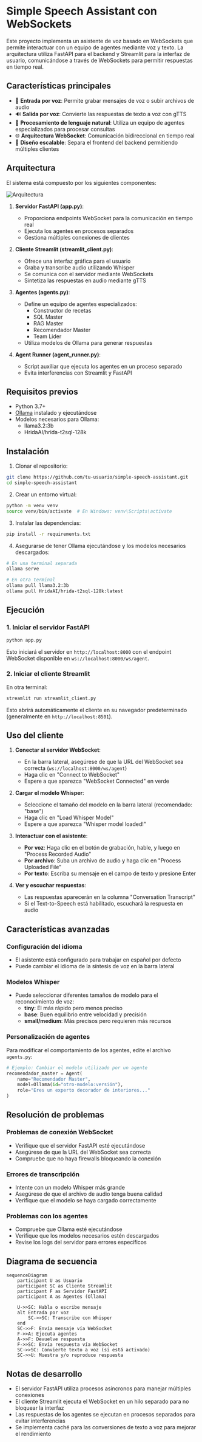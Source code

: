 # Simple Speech Assistant con WebSockets

Este proyecto implementa un asistente de voz basado en WebSockets que permite interactuar con un equipo de agentes mediante voz y texto. La arquitectura utiliza FastAPI para el backend y Streamlit para la interfaz de usuario, comunicándose a través de WebSockets para permitir respuestas en tiempo real.

## Características principales

- 🎤 **Entrada por voz**: Permite grabar mensajes de voz o subir archivos de audio
- 🔊 **Salida por voz**: Convierte las respuestas de texto a voz con gTTS
- 💬 **Procesamiento de lenguaje natural**: Utiliza un equipo de agentes especializados para procesar consultas
- 🌐 **Arquitectura WebSocket**: Comunicación bidireccional en tiempo real
- 🚀 **Diseño escalable**: Separa el frontend del backend permitiendo múltiples clientes

## Arquitectura

El sistema está compuesto por los siguientes componentes:

![Arquitectura](https://mermaid.ink/img/pako:eNp1kMFqwzAMhl_F6JQW0iNZC4Fhi7tdmgXGdrDlxGpsF2wnI2Tv3ta1TQfbSSD9-vRLQmcMWgYnrJWnzZ0I0y2G71kSolPtHclj_r-JXP2M8fGcw0tewVuNvajM0iSp_Uu9btNi3bbrXXvImaSWPJFDYTpmIj5L6eGV9VH4YC-cFNBDuQhOqP5wYO2LwqPXFFWYlJGc19ESqeD6YIkWyODFGE0KMeWrpLXwSToZ4O8hZoJT7I4FTdQIFQyC_JCz9hCppXBxvlmZQA5KYYxuaRBnZ-BQW2RVpE2tspZhI9-vj-3-4wvu_HM1zjtjW03T9B9FcIcY)

1. **Servidor FastAPI (app.py)**:
   - Proporciona endpoints WebSocket para la comunicación en tiempo real
   - Ejecuta los agentes en procesos separados
   - Gestiona múltiples conexiones de clientes

2. **Cliente Streamlit (streamlit_client.py)**:
   - Ofrece una interfaz gráfica para el usuario
   - Graba y transcribe audio utilizando Whisper
   - Se comunica con el servidor mediante WebSockets
   - Sintetiza las respuestas en audio mediante gTTS

3. **Agentes (agents.py)**:
   - Define un equipo de agentes especializados:
     - Constructor de recetas
     - SQL Master
     - RAG Master
     - Recomendador Master
     - Team Lider
   - Utiliza modelos de Ollama para generar respuestas

4. **Agent Runner (agent_runner.py)**:
   - Script auxiliar que ejecuta los agentes en un proceso separado
   - Evita interferencias con Streamlit y FastAPI

## Requisitos previos

- Python 3.7+
- [Ollama](https://ollama.ai/) instalado y ejecutándose
- Modelos necesarios para Ollama:
  - llama3.2:3b
  - HridaAI/hrida-t2sql-128k

## Instalación

1. Clonar el repositorio:
```bash
git clone https://github.com/tu-usuario/simple-speech-assistant.git
cd simple-speech-assistant
```

2. Crear un entorno virtual:
```bash
python -m venv venv
source venv/bin/activate  # En Windows: venv\Scripts\activate
```

3. Instalar las dependencias:
```bash
pip install -r requirements.txt
```

4. Asegurarse de tener Ollama ejecutándose y los modelos necesarios descargados:
```bash
# En una terminal separada
ollama serve

# En otra terminal
ollama pull llama3.2:3b
ollama pull HridaAI/hrida-t2sql-128k:latest
```

## Ejecución

### 1. Iniciar el servidor FastAPI

```bash
python app.py
```

Esto iniciará el servidor en `http://localhost:8000` con el endpoint WebSocket disponible en `ws://localhost:8000/ws/agent`.

### 2. Iniciar el cliente Streamlit

En otra terminal:

```bash
streamlit run streamlit_client.py
```

Esto abrirá automáticamente el cliente en su navegador predeterminado (generalmente en `http://localhost:8501`).

## Uso del cliente

1. **Conectar al servidor WebSocket**:
   - En la barra lateral, asegúrese de que la URL del WebSocket sea correcta (`ws://localhost:8000/ws/agent`)
   - Haga clic en "Connect to WebSocket"
   - Espere a que aparezca "WebSocket Connected" en verde

2. **Cargar el modelo Whisper**:
   - Seleccione el tamaño del modelo en la barra lateral (recomendado: "base")
   - Haga clic en "Load Whisper Model"
   - Espere a que aparezca "Whisper model loaded!"

3. **Interactuar con el asistente**:
   - **Por voz**: Haga clic en el botón de grabación, hable, y luego en "Process Recorded Audio"
   - **Por archivo**: Suba un archivo de audio y haga clic en "Process Uploaded File"
   - **Por texto**: Escriba su mensaje en el campo de texto y presione Enter

4. **Ver y escuchar respuestas**:
   - Las respuestas aparecerán en la columna "Conversation Transcript"
   - Si el Text-to-Speech está habilitado, escuchará la respuesta en audio

## Características avanzadas

### Configuración del idioma

- El asistente está configurado para trabajar en español por defecto
- Puede cambiar el idioma de la síntesis de voz en la barra lateral

### Modelos Whisper

- Puede seleccionar diferentes tamaños de modelo para el reconocimiento de voz:
  - **tiny**: El más rápido pero menos preciso
  - **base**: Buen equilibrio entre velocidad y precisión
  - **small/medium**: Más precisos pero requieren más recursos

### Personalización de agentes

Para modificar el comportamiento de los agentes, edite el archivo `agents.py`:

```python
# Ejemplo: Cambiar el modelo utilizado por un agente
recomendador_master = Agent(
    name="Recomendador Master",
    model=Ollama(id="otro-modelo:versión"),
    role="Eres un experto decorador de interiores..."
)
```

## Resolución de problemas

### Problemas de conexión WebSocket

- Verifique que el servidor FastAPI esté ejecutándose
- Asegúrese de que la URL del WebSocket sea correcta
- Compruebe que no haya firewalls bloqueando la conexión

### Errores de transcripción

- Intente con un modelo Whisper más grande
- Asegúrese de que el archivo de audio tenga buena calidad
- Verifique que el modelo se haya cargado correctamente

### Problemas con los agentes

- Compruebe que Ollama esté ejecutándose
- Verifique que los modelos necesarios estén descargados
- Revise los logs del servidor para errores específicos

## Diagrama de secuencia

```mermaid
sequenceDiagram
    participant U as Usuario
    participant SC as Cliente Streamlit
    participant F as Servidor FastAPI
    participant A as Agentes (Ollama)
    
    U->>SC: Habla o escribe mensaje
    alt Entrada por voz
        SC->>SC: Transcribe con Whisper
    end
    SC->>F: Envía mensaje vía WebSocket
    F->>A: Ejecuta agentes
    A->>F: Devuelve respuesta
    F->>SC: Envía respuesta vía WebSocket
    SC->>SC: Convierte texto a voz (si está activado)
    SC->>U: Muestra y/o reproduce respuesta
```

## Notas de desarrollo

- El servidor FastAPI utiliza procesos asíncronos para manejar múltiples conexiones
- El cliente Streamlit ejecuta el WebSocket en un hilo separado para no bloquear la interfaz
- Las respuestas de los agentes se ejecutan en procesos separados para evitar interferencias
- Se implementa caché para las conversiones de texto a voz para mejorar el rendimiento